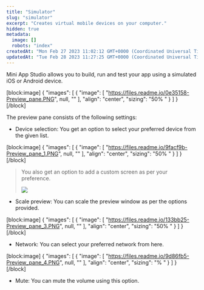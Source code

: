 ```yaml
---
title: "Simulator"
slug: "simulator"
excerpt: "Creates virtual mobile devices on your computer."
hidden: true
metadata: 
  image: []
  robots: "index"
createdAt: "Mon Feb 27 2023 11:02:12 GMT+0000 (Coordinated Universal Time)"
updatedAt: "Tue Feb 28 2023 11:27:25 GMT+0000 (Coordinated Universal Time)"
---
```

Mini App Studio allows you to build, run and test your app using a simulated iOS or Android device. 

[block:image]
{
  "images": [
    {
      "image": [
        "https://files.readme.io/0e35158-Preview_pane.PNG",
        null,
        ""
      ],
      "align": "center",
      "sizing": "50% "
    }
  ]
}
[/block]


The preview pane consists of the following settings:

- Device selection: You get an option to select your preferred device from the given list.

[block:image]
{
  "images": [
    {
      "image": [
        "https://files.readme.io/9facf9b-Preview_pane_1.PNG",
        null,
        ""
      ],
      "align": "center",
      "sizing": "50% "
    }
  ]
}
[/block]


> You also get an option to add a custom screen as per your preference.
>
> ![](https://files.readme.io/88fbd2d-Preview_pane_2.PNG)

- Scale preview: You can scale the preview window as per the options provided.

[block:image]
{
  "images": [
    {
      "image": [
        "https://files.readme.io/133bb25-Preview_pane_3.PNG",
        null,
        ""
      ],
      "align": "center",
      "sizing": "50% "
    }
  ]
}
[/block]


- Network: You can select your preferred network from here.

[block:image]
{
  "images": [
    {
      "image": [
        "https://files.readme.io/9d86fb5-Preview_pane_4.PNG",
        null,
        ""
      ],
      "align": "center",
      "sizing": "% "
    }
  ]
}
[/block]


- Mute: You can mute the volume using this option.

